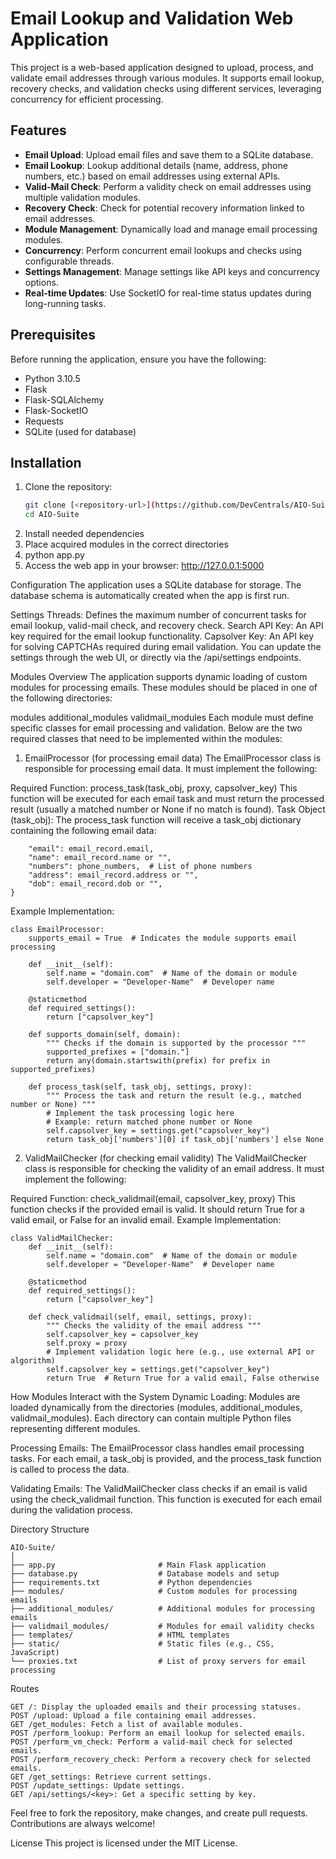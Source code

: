 # Email Lookup and Validation Web Application

This project is a web-based application designed to upload, process, and validate email addresses through various modules. It supports email lookup, recovery checks, and validation checks using different services, leveraging concurrency for efficient processing.

## Features

- **Email Upload**: Upload email files and save them to a SQLite database.
- **Email Lookup**: Lookup additional details (name, address, phone numbers, etc.) based on email addresses using external APIs.
- **Valid-Mail Check**: Perform a validity check on email addresses using multiple validation modules.
- **Recovery Check**: Check for potential recovery information linked to email addresses.
- **Module Management**: Dynamically load and manage email processing modules.
- **Concurrency**: Perform concurrent email lookups and checks using configurable threads.
- **Settings Management**: Manage settings like API keys and concurrency options.
- **Real-time Updates**: Use SocketIO for real-time status updates during long-running tasks.

## Prerequisites

Before running the application, ensure you have the following:

- Python 3.10.5
- Flask
- Flask-SQLAlchemy
- Flask-SocketIO
- Requests
- SQLite (used for database)

## Installation

1. Clone the repository:
   ```bash
   git clone [<repository-url>](https://github.com/DevCentrals/AIO-Suite.git)
   cd AIO-Suite
2. Install needed dependencies
3. Place acquired modules in the correct directories
3. python app.py
5. Access the web app in your browser: http://127.0.0.1:5000

Configuration
The application uses a SQLite database for storage. The database schema is automatically created when the app is first run.

Settings
Threads: Defines the maximum number of concurrent tasks for email lookup, valid-mail check, and recovery check.
Search API Key: An API key required for the email lookup functionality.
Capsolver Key: An API key for solving CAPTCHAs required during email validation.
You can update the settings through the web UI, or directly via the /api/settings endpoints.

Modules Overview
The application supports dynamic loading of custom modules for processing emails. These modules should be placed in one of the following directories:

modules
additional_modules
validmail_modules
Each module must define specific classes for email processing and validation. Below are the two required classes that need to be implemented within the modules:

1. EmailProcessor (for processing email data)
The EmailProcessor class is responsible for processing email data. It must implement the following:

Required Function:
process_task(task_obj, proxy, capsolver_key)
This function will be executed for each email task and must return the processed result (usually a matched number or None if no match is found).
Task Object (task_obj):
The process_task function will receive a task_obj dictionary containing the following email data:

```task_obj = {
    "email": email_record.email,
    "name": email_record.name or "",
    "numbers": phone_numbers,  # List of phone numbers
    "address": email_record.address or "",
    "dob": email_record.dob or "",
}
```
Example Implementation:
```
class EmailProcessor:
    supports_email = True  # Indicates the module supports email processing

    def __init__(self):
        self.name = "domain.com"  # Name of the domain or module
        self.developer = "Developer-Name"  # Developer name

    @staticmethod
    def required_settings():
        return ["capsolver_key"]
    
    def supports_domain(self, domain):
        """ Checks if the domain is supported by the processor """
        supported_prefixes = ["domain."]
        return any(domain.startswith(prefix) for prefix in supported_prefixes)

    def process_task(self, task_obj, settings, proxy):
        """ Process the task and return the result (e.g., matched number or None) """
        # Implement the task processing logic here
        # Example: return matched phone number or None
        self.capsolver_key = settings.get("capsolver_key")
        return task_obj['numbers'][0] if task_obj['numbers'] else None

```
2. ValidMailChecker (for checking email validity)
The ValidMailChecker class is responsible for checking the validity of an email address. It must implement the following:

Required Function:
check_validmail(email, capsolver_key, proxy)
This function checks if the provided email is valid. It should return True for a valid email, or False for an invalid email.
Example Implementation:
```
class ValidMailChecker:
    def __init__(self):
        self.name = "domain.com"  # Name of the domain or module
        self.developer = "Developer-Name"  # Developer name

    @staticmethod
    def required_settings():
        return ["capsolver_key"]

    def check_validmail(self, email, settings, proxy):
        """ Checks the validity of the email address """
        self.capsolver_key = capsolver_key
        self.proxy = proxy
        # Implement validation logic here (e.g., use external API or algorithm)
        self.capsolver_key = settings.get("capsolver_key")
        return True  # Return True for a valid email, False otherwise

```

How Modules Interact with the System
Dynamic Loading:
Modules are loaded dynamically from the directories (modules, additional_modules, validmail_modules). Each directory can contain multiple Python files representing different modules.

Processing Emails:
The EmailProcessor class handles email processing tasks. For each email, a task_obj is provided, and the process_task function is called to process the data.

Validating Emails:
The ValidMailChecker class checks if an email is valid using the check_validmail function. This function is executed for each email during the validation process.

Directory Structure
```
AIO-Suite/
│
├── app.py                       # Main Flask application
├── database.py                  # Database models and setup
├── requirements.txt             # Python dependencies
├── modules/                     # Custom modules for processing emails
├── additional_modules/          # Additional modules for processing emails
├── validmail_modules/           # Modules for email validity checks
├── templates/                   # HTML templates
├── static/                      # Static files (e.g., CSS, JavaScript)
└── proxies.txt                  # List of proxy servers for email processing
```
Routes
```
GET /: Display the uploaded emails and their processing statuses.
POST /upload: Upload a file containing email addresses.
GET /get_modules: Fetch a list of available modules.
POST /perform_lookup: Perform an email lookup for selected emails.
POST /perform_vm_check: Perform a valid-mail check for selected emails.
POST /perform_recovery_check: Perform a recovery check for selected emails.
GET /get_settings: Retrieve current settings.
POST /update_settings: Update settings.
GET /api/settings/<key>: Get a specific setting by key.
```


Feel free to fork the repository, make changes, and create pull requests. Contributions are always welcome!

License
This project is licensed under the MIT License.
